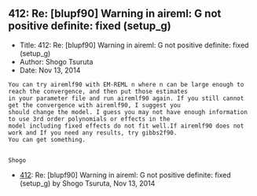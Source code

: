 ## 412: Re: [blupf90] Warning in aireml: G not positive definite: fixed (setup_g)

- Title: 412: Re: [blupf90] Warning in aireml: G not positive definite: fixed (setup_g)
- Author: Shogo Tsuruta
- Date: Nov 13, 2014
```
You can try airemlf90 with EM-REML n where n can be large enough to reach the convergence, and then put those estimates
in your parameter file and run airemlf90 again. If you still cannot get the convergence with airemlf90, I suggest you
should change the model. I guess you may not have enough information to use 3rd order polynomials or effects in the
model including fixed effects do not fit well.If airemlf90 does not work and If you need any results, try gibbs2f90.
You can get something.


Shogo
```

- [412](0412.md): Re: [blupf90] Warning in aireml: G not positive definite: fixed (setup_g) by Shogo Tsuruta, Nov 13, 2014
